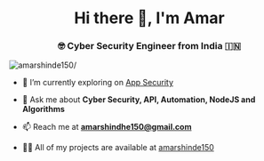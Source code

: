 

<!--
**amarshinde150/amarshinde150** is a ✨ _special_ ✨ repository because its `README.md` (this file) appears on your GitHub profile.

Here are some ideas to get you started:

- 🔭 I’m currently working on ...
- 🌱 I’m currently learning ...
- 👯 I’m looking to collaborate on ...
- 🤔 I’m looking for help with ...
- 💬 Ask me about ...
- 📫 How to reach me: ...
- 😄 Pronouns: ...
- ⚡ Fun fact: ...
-->
<h1 align="center">Hi there 👋, I'm Amar</h1>

<h3 align="center">🤓 Cyber Security Engineer from India 🇮🇳</h3>
<p align="left"> <img src=https://komarev.com/ghpvc/?username=amarshinde150 alt=amarshinde150/> </p>


- 🔭 I’m currently exploring on [App Security]()

- 💬 Ask me about **Cyber Security, API, Automation, NodeJS and Algorithms**

- 📫 Reach me at **amarshindhe150@gmail.com**

- 👨‍💻 All of my projects are available at [amarshinde150](https://amarshinde150.github.io/Landing-Page/)

